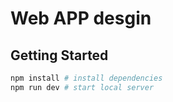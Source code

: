 # Web APP desgin

## Getting Started

```sh
npm install # install dependencies
npm run dev # start local server
```
